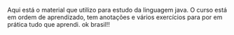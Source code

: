 Aqui está o material que utilizo para estudo da linguagem java. O curso está em ordem de aprendizado, tem anotações e vários exercícios para por em prática tudo que aprendi. ok brasil!!

